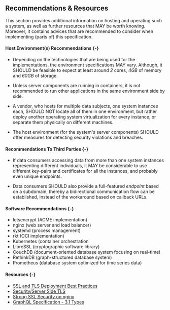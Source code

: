 ## Recommendations & Resources



This section provides additional information on hosting and operating such a system, as well as 
further resources that MAY be worth knowing. Moreover, it contains advices that are recommended to 
consider when implementing (parts of) this specification.



#### Host Environment(s) Recommendations {-}

+   Depending on the technologies that are being used for the implementations, the environment 
    specifications MAY vary. Although, it SHOULD be feasible to expect at least around *2* cores, 
    *4GB* of memory and *60GB* of storage.

+   Unless server components are running in containers, it is not recommended to run other 
    applications in the same environment side by side.

+   A vendor, who hosts for multiple data subjects, one system instances each, SHOULD NOT locate all 
    of them in one environment, but rather deploy another operating system virtualization for every 
    instance, or separate them physically on different machines.
    
+   The host environment (for the system's server components) SHOULD offer measures for detecting 
    security violations and breaches.



#### Recommendations To Third Parties {-}

+   If data consumers accessing data from more than one system instances representing different 
    individuals, it MAY be considerable to use different key-pairs and certificates for all the
    instances, and probably even unique endpoints.
    
+   Data consumers SHOULD also provide a full-featured *endpoint* based on a subdomain, thereby a 
    bidirectional communication flow can be established, instead of the workaround based on callback 
    URLs.



#### Software Recommendations {-}

+   letsencrypt (ACME implementation)
+   nginx (web server and load balancer)
+   systemd (process management)
+   rkt (OCI implementation)
+   Kubernetes (container orchestration
+   LibreSSL (cryptographic software library)
+   CouchDB (document-oriented database system focusing on real-time)
+   RethinkDB (graph-structured database system)
+   Prometheus (database system optimized for time series data)



#### Resources {-}

+   [SSL and TLS Deployment Best Practices](https://github.com/ssllabs/research/wiki/SSL-and-TLS-Deployment-Best-Practices)
+   [Security/Server Side TLS](https://wiki.mozilla.org/Security/Server_Side_TLS)
+   [Strong SSL Security on nginx](https://raymii.org/s/tutorials/Strong_SSL_Security_On_nginx.html)
+   [GraphQL Specification - 3.1 Types](https://facebook.github.io/graphql/#sec-Types)
